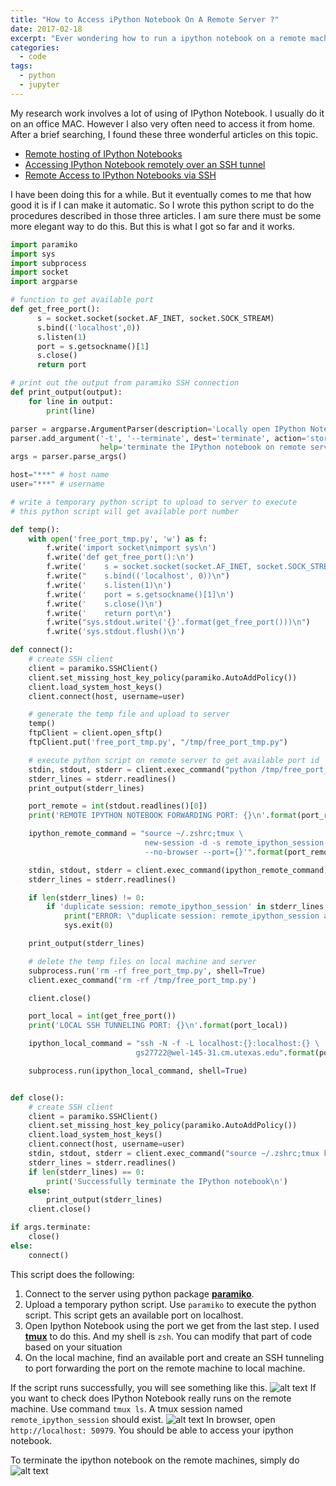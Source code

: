 ```yaml
---
title: "How to Access iPython Notebook On A Remote Server ?"
date: 2017-02-18
excerpt: "Ever wondering how to run a ipython notebook on a remote machine? Here is how to do it in a simple way."
categories:
  - code
tags:
  - python
  - jupyter
---
```


My research work involves a lot of using of IPython Notebook. I usually do it on an office MAC. However I also very often need to access it from home. After a brief searching, I found these three wonderful articles on this topic.

* [Remote hosting of IPython Notebooks](http://www.hydro.washington.edu/~jhamman/hydro-logic/blog/2013/10/04/pybook-remote/)
* [Accessing IPython Notebook remotely over an SSH tunnel](http://wisdomthroughknowledge.blogspot.com/2012/07/accessing-ipython-notebook-remotely.html)
* [Remote Access to IPython Notebooks via SSH](https://coderwall.com/p/ohk6cg/remote-access-to-ipython-notebooks-via-ssh)

I have been doing this for a while. But it eventually comes to me that how good it is if I can make it automatic. So I wrote this python script to do the procedures described in those three articles. I am sure there must be some more elegant way to do this. But this is what I got so far and it works.

~~~ python
import paramiko
import sys
import subprocess
import socket
import argparse

# function to get available port
def get_free_port():
      s = socket.socket(socket.AF_INET, socket.SOCK_STREAM)
      s.bind(('localhost',0))
      s.listen(1)
      port = s.getsockname()[1]
      s.close()
      return port

# print out the output from paramiko SSH connection
def print_output(output):
    for line in output:
        print(line)

parser = argparse.ArgumentParser(description='Locally open IPython Notebook on remote server\n')
parser.add_argument('-t', '--terminate', dest='terminate', action='store_true', \
                    help='terminate the IPython notebook on remote server')
args = parser.parse_args()

host="***" # host name
user="***" # username

# write a temporary python script to upload to server to execute
# this python script will get available port number

def temp():
    with open('free_port_tmp.py', 'w') as f:
        f.write('import socket\nimport sys\n')
        f.write('def get_free_port():\n')
        f.write('    s = socket.socket(socket.AF_INET, socket.SOCK_STREAM)\n')
        f.write("    s.bind(('localhost', 0))\n")
        f.write('    s.listen(1)\n')
        f.write('    port = s.getsockname()[1]\n')
        f.write('    s.close()\n')
        f.write('    return port\n')
        f.write("sys.stdout.write('{}'.format(get_free_port()))\n")
        f.write('sys.stdout.flush()\n')

def connect():
    # create SSH client
    client = paramiko.SSHClient()
    client.set_missing_host_key_policy(paramiko.AutoAddPolicy())
    client.load_system_host_keys()
    client.connect(host, username=user)

    # generate the temp file and upload to server
    temp()
    ftpClient = client.open_sftp()
    ftpClient.put('free_port_tmp.py', "/tmp/free_port_tmp.py")

    # execute python script on remote server to get available port id
    stdin, stdout, stderr = client.exec_command("python /tmp/free_port_tmp.py")
    stderr_lines = stderr.readlines()
    print_output(stderr_lines)

    port_remote = int(stdout.readlines()[0])
    print('REMOTE IPYTHON NOTEBOOK FORWARDING PORT: {}\n'.format(port_remote))

    ipython_remote_command = "source ~/.zshrc;tmux \
                              new-session -d -s remote_ipython_session 'ipython notebook \
                              --no-browser --port={}'".format(port_remote)

    stdin, stdout, stderr = client.exec_command(ipython_remote_command)
    stderr_lines = stderr.readlines()

    if len(stderr_lines) != 0:
        if 'duplicate session: remote_ipython_session' in stderr_lines[0]:
            print("ERROR: \"duplicate session: remote_ipython_session already exists\"\n")
            sys.exit(0)

    print_output(stderr_lines)

    # delete the temp files on local machine and server
    subprocess.run('rm -rf free_port_tmp.py', shell=True)
    client.exec_command('rm -rf /tmp/free_port_tmp.py')

    client.close()

    port_local = int(get_free_port())
    print('LOCAL SSH TUNNELING PORT: {}\n'.format(port_local))

    ipython_local_command = "ssh -N -f -L localhost:{}:localhost:{} \
                            gs27722@wel-145-31.cm.utexas.edu".format(port_local, port_remote)

    subprocess.run(ipython_local_command, shell=True)


def close():
    # create SSH client
    client = paramiko.SSHClient()
    client.set_missing_host_key_policy(paramiko.AutoAddPolicy())
    client.load_system_host_keys()
    client.connect(host, username=user)
    stdin, stdout, stderr = client.exec_command("source ~/.zshrc;tmux kill-session -t remote_ipython_session")
    stderr_lines = stderr.readlines()
    if len(stderr_lines) == 0:
        print('Successfully terminate the IPython notebook\n')
    else:
        print_output(stderr_lines)
    client.close()

if args.terminate:
    close()
else:
    connect()
~~~

This script does the following:
1. Connect to the server using python package [**paramiko**](http://www.paramiko.org).
2. Upload a temporary python script. Use `paramiko` to execute the python script. This script gets an available port on localhost.
3. Open Ipython Notebook using the port we get from the last step. I used [**tmux**](https://tmux.github.io) to do this. And my shell is `zsh`. You can modify that part of code based on your situation
4. On the local machine, find an available port and create an SSH tunneling to port forwarding the port on the remote machine to local machine.

If the script runs successfully, you will see something like this.
![alt text](https://i.imgur.com/OoFQ3zg.png)
If you want to check does IPython Notebook really runs on the remote machine. Use command `tmux ls`. A tmux session named `remote_ipython_session` should exist.
![alt text](https://i.imgur.com/anufLcg.png)
In browser, open `http://localhost: 50979`. You should be able to access your ipython notebook.

To terminate the ipython notebook on the remote machines, simply do
![alt text](https://i.imgur.com/EOfdo8h.png)
